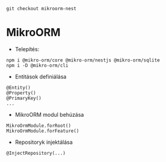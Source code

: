 ```
git checkout mikroorm-nest
```

# MikroORM

- Telepítés:
```
npm i @mikro-orm/core @mikro-orm/nestjs @mikro-orm/sqlite
npm i -D @mikro-orm/cli
```
- Entitások definiálása
```
@Entity()
@Property()
@PrimaryKey()
...
```
- MikroORM modul behúzása
```
MikroOrmModule.forRoot()
MikroOrmModule.forFeature()
```
- Repositoryk injektálása
```
@InjectRepository(...)
```
